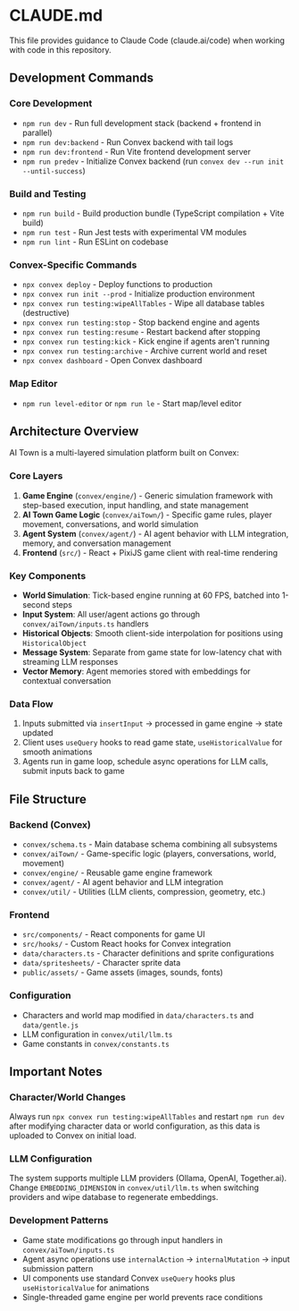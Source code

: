 # CLAUDE.md

This file provides guidance to Claude Code (claude.ai/code) when working with code in this repository.

## Development Commands

### Core Development
- `npm run dev` - Run full development stack (backend + frontend in parallel)
- `npm run dev:backend` - Run Convex backend with tail logs
- `npm run dev:frontend` - Run Vite frontend development server
- `npm run predev` - Initialize Convex backend (run `convex dev --run init --until-success`)

### Build and Testing
- `npm run build` - Build production bundle (TypeScript compilation + Vite build)
- `npm run test` - Run Jest tests with experimental VM modules
- `npm run lint` - Run ESLint on codebase

### Convex-Specific Commands
- `npx convex deploy` - Deploy functions to production
- `npx convex run init --prod` - Initialize production environment
- `npx convex run testing:wipeAllTables` - Wipe all database tables (destructive)
- `npx convex run testing:stop` - Stop backend engine and agents
- `npx convex run testing:resume` - Restart backend after stopping
- `npx convex run testing:kick` - Kick engine if agents aren't running
- `npx convex run testing:archive` - Archive current world and reset
- `npx convex dashboard` - Open Convex dashboard

### Map Editor
- `npm run level-editor` or `npm run le` - Start map/level editor

## Architecture Overview

AI Town is a multi-layered simulation platform built on Convex:

### Core Layers
1. **Game Engine** (`convex/engine/`) - Generic simulation framework with step-based execution, input handling, and state management
2. **AI Town Game Logic** (`convex/aiTown/`) - Specific game rules, player movement, conversations, and world simulation
3. **Agent System** (`convex/agent/`) - AI agent behavior with LLM integration, memory, and conversation management
4. **Frontend** (`src/`) - React + PixiJS game client with real-time rendering

### Key Components
- **World Simulation**: Tick-based engine running at 60 FPS, batched into 1-second steps
- **Input System**: All user/agent actions go through `convex/aiTown/inputs.ts` handlers
- **Historical Objects**: Smooth client-side interpolation for positions using `HistoricalObject`
- **Message System**: Separate from game state for low-latency chat with streaming LLM responses
- **Vector Memory**: Agent memories stored with embeddings for contextual conversation

### Data Flow
1. Inputs submitted via `insertInput` → processed in game engine → state updated
2. Client uses `useQuery` hooks to read game state, `useHistoricalValue` for smooth animations
3. Agents run in game loop, schedule async operations for LLM calls, submit inputs back to game

## File Structure

### Backend (Convex)
- `convex/schema.ts` - Main database schema combining all subsystems
- `convex/aiTown/` - Game-specific logic (players, conversations, world, movement)
- `convex/engine/` - Reusable game engine framework
- `convex/agent/` - AI agent behavior and LLM integration
- `convex/util/` - Utilities (LLM clients, compression, geometry, etc.)

### Frontend
- `src/components/` - React components for game UI
- `src/hooks/` - Custom React hooks for Convex integration
- `data/characters.ts` - Character definitions and sprite configurations
- `data/spritesheets/` - Character sprite data
- `public/assets/` - Game assets (images, sounds, fonts)

### Configuration
- Characters and world map modified in `data/characters.ts` and `data/gentle.js`
- LLM configuration in `convex/util/llm.ts`
- Game constants in `convex/constants.ts`

## Important Notes

### Character/World Changes
Always run `npx convex run testing:wipeAllTables` and restart `npm run dev` after modifying character data or world configuration, as this data is uploaded to Convex on initial load.

### LLM Configuration
The system supports multiple LLM providers (Ollama, OpenAI, Together.ai). Change `EMBEDDING_DIMENSION` in `convex/util/llm.ts` when switching providers and wipe database to regenerate embeddings.

### Development Patterns
- Game state modifications go through input handlers in `convex/aiTown/inputs.ts`
- Agent async operations use `internalAction` -> `internalMutation` -> input submission pattern
- UI components use standard Convex `useQuery` hooks plus `useHistoricalValue` for animations
- Single-threaded game engine per world prevents race conditions